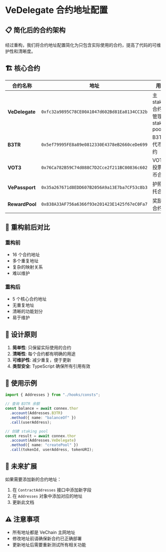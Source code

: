 # VeDelegate 合约地址配置

## 📋 简化后的合约架构

经过重构，我们将合约地址配置简化为只包含实际使用的合约，提高了代码的可维护性和清晰度。

## 🏗️ 核心合约

| 合约名称 | 地址 | 用途 |
|---------|------|------|
| **VeDelegate** | `0xfc32a9895C78CE00A1047d602Bd81Ea8134CC32b` | 主 staking 合约，管理 staking pools |
| **B3TR** | `0x5ef79995FE8a89e0812330E4378eB2660ceDe699` | B3TR 代币合约 |
| **VOT3** | `0x76Ca782B59C74d088C7D2Cce2f211BC00836c602` | VOT3 投票代币合约 |
| **VePassport** | `0x35a267671d8EDD607B2056A9a13E7ba7CF53c8b3` | 护照委托合约 |
| **RewardPool** | `0x838A33AF756a6366f93e201423E1425f67eC0Fa7` | 奖励池合约 |

## 🔄 重构前后对比

### 重构前
- 16 个合约地址
- 多个重复地址
- 复杂的映射关系
- 难以维护

### 重构后
- 5 个核心合约地址
- 无重复地址
- 清晰的功能划分
- 易于维护

## 🎯 设计原则

1. **简单性**: 只保留实际使用的合约
2. **清晰性**: 每个合约都有明确的用途
3. **可维护性**: 减少重复，便于更新
4. **类型安全**: TypeScript 确保所有引用有效

## 📝 使用示例

```typescript
import { Addresses } from "./hooks/consts";

// 查询 B3TR 余额
const balance = await connex.thor
  .account(Addresses.B3TR)
  .method({ name: "balanceOf" })
  .call(userAddress);

// 创建 staking pool
const result = await connex.thor
  .account(Addresses.VeDelegate)
  .method({ name: "createPool" })
  .call(tokenId, userAddress, tokenURI);
```

## 🚀 未来扩展

如果需要添加新的合约地址：

1. 在 `ContractAddresses` 接口中添加新字段
2. 在 `Addresses` 对象中添加对应的地址
3. 更新此文档

## ⚠️ 注意事项

- 所有地址都是 VeChain 主网地址
- 修改地址前请确保新合约已正确部署
- 更新地址后需要重新测试所有相关功能
